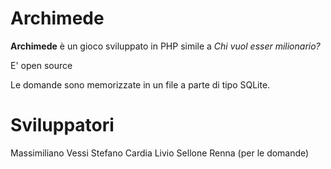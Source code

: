 # Archimede

**Archimede** è un gioco sviluppato in PHP simile a _Chi vuol esser milionario?_

E' open source

Le domande sono memorizzate in un file a parte di tipo SQLite.

# Sviluppatori

Massimiliano Vessi
Stefano Cardia
Livio Sellone Renna (per le domande)
